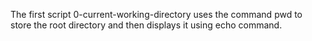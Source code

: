 The first script 0-current-working-directory uses the command pwd to store the root directory and then displays it using echo command.

